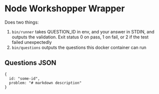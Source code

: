 # Node Workshopper Wrapper

Does two things:

1. `bin/runner` takes QUESTION_ID in env, and your answer in STDIN, and outputs the validation. Exit status 0 on pass, 1 on fail, or 2 if the test failed unexpectedly
1. `bin/questions` outputs the questions this docker container can run

## Questions JSON

```
{
  id: "some-id",
  problem: "# markdown description"
}
```

